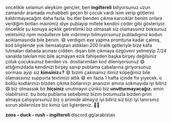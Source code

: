 oncelikle selamun aleyküm gençler, ben __ingiltereli__ biliyorsunuz uzun zamandır aramada muhabbeti geçen bi çocuk vardı isim verip götlerini kaldırmayacağım daha fazla. bu itler benden çıkma karıcıklar benim onlara verdiğim botları mainimiz diye publayıp millete kendini coder gibi gösteriyor. öncelikle şu konuya açıklık getirelimki biz olmasak siz olamassınız boksunuz veletsiniz npm modullerını bıle ındırmeyı bılmıyorsunuz publadıgınız kodun acıklamasında bıle benım. 😄 verdıgım exe yapma promtuna kadar çalmış, kod bilgileride yok itemsatıştan aldıkları 200 liralık gptleriyle bize kafa tutmaları dahada acınası cidden. dışarı bile çıkmaya özgüveni yetmeyip 7/24 sanalda takılan mic bile açmayan ezik fahişeden başka birşey değilsiniz çoluk çocuksunuz benden vs. dostlarımdan kod dileniyorsunuz 😄 attığımızdada kendinizi birşey sanıp publama çabalarına giriyorsunuz sorması ayıp siz __kimsiniz=?__ 😄 bizim çakmamız itimiz köpeğimiz bile olamassınız supporta textimizi attık 😄 en fazla 1 hafta içinde fix yiyecek. o boklu kodlarınızı bizden çıkma botlarınızı ananızın amına sokmayıda iyi biliriz 😄 biz olmassak bir __hiçsiniz__ unutmayın çünkü biz __unutturmayacağız.__ emin olabilrsiniz.
bu botu publama sebebimiz bizim botumuzla bizden prim almaya çalışıyorsunuz biz o primide almayız iyi biliriz siz bizi iyi tanırsınız sorun abilerinize biz kimiz üst liglerdeniz.
🤜🙃

__zons - duck - rush - ingiltereli__
discord.gg/arabistan
